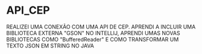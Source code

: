 # API_CEP
REALIZEI UMA CONEXÃO COM UMA API DE CEP. APRENDI A INCLUIR UMA BIBLIOTECA EXTERNA "GSON" NO INTELLIJ, APRENDI UMAS NOVAS BIBLIOTECAS COMO "BufferedReader" E COMO TRANSFORMAR UM TEXTO JSON EM STRING NO JAVA
